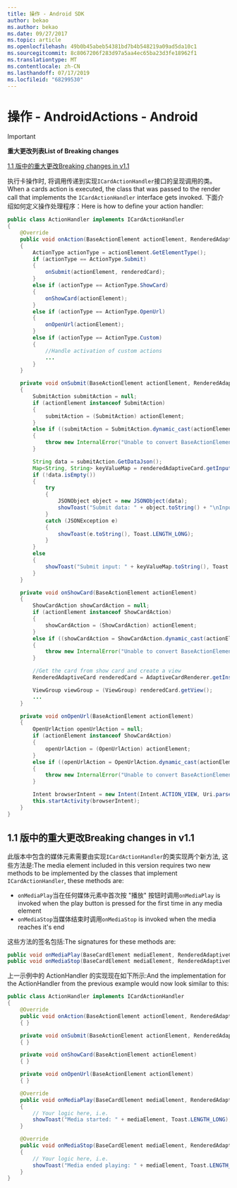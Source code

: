 ```yaml
---
title: 操作 - Android SDK
author: bekao
ms.author: bekao
ms.date: 09/27/2017
ms.topic: article
ms.openlocfilehash: 49b0b45abeb54381bd7b4b548219a09ad5da10c1
ms.sourcegitcommit: 8c8067206f283d97a5aa4ec65ba23d3fe18962f1
ms.translationtype: MT
ms.contentlocale: zh-CN
ms.lasthandoff: 07/17/2019
ms.locfileid: "68299530"
---
```

# <a name="actions---android"></a><span data-ttu-id="efda6-102">操作 - Android</span><span class="sxs-lookup"><span data-stu-id="efda6-102">Actions - Android</span></span>

> [!IMPORTANT]
> <span data-ttu-id="efda6-103">**重大更改列表**</span><span class="sxs-lookup"><span data-stu-id="efda6-103">**List of Breaking changes**</span></span>
> 
> [<span data-ttu-id="efda6-104">1.1 版中的重大更改</span><span class="sxs-lookup"><span data-stu-id="efda6-104">Breaking changes in v1.1</span></span>](#breaking-changes-in-v11)
> 

<span data-ttu-id="efda6-105">执行卡操作时, 将调用传递到实现```ICardActionHandler```接口的呈现调用的类。</span><span class="sxs-lookup"><span data-stu-id="efda6-105">When a cards action is executed, the class that was passed to the render call that implements the ```ICardActionHandler``` interface gets invoked.</span></span> <span data-ttu-id="efda6-106">下面介绍如何定义操作处理程序：</span><span class="sxs-lookup"><span data-stu-id="efda6-106">Here is how to define your action handler:</span></span>

```java
public class ActionHandler implements ICardActionHandler
{
    @Override
    public void onAction(BaseActionElement actionElement, RenderedAdaptiveCard renderedCard)
    {
        ActionType actionType = actionElement.GetElementType();
        if (actionType == ActionType.Submit)
        {
            onSubmit(actionElement, renderedCard);
        }
        else if (actionType == ActionType.ShowCard)
        {
            onShowCard(actionElement);
        }
        else if (actionType == ActionType.OpenUrl)
        {
            onOpenUrl(actionElement);
        }
        else if (actionType == ActionType.Custom)
        {
            //Handle activation of custom actions
            ...
        }
    }

    private void onSubmit(BaseActionElement actionElement, RenderedAdaptiveCard renderedAdaptiveCard)
    {
        SubmitAction submitAction = null;
        if (actionElement instanceof SubmitAction)
        {
            submitAction = (SubmitAction) actionElement;
        }
        else if ((submitAction = SubmitAction.dynamic_cast(actionElement)) == null)
        {
            throw new InternalError("Unable to convert BaseActionElement to ShowCardAction object model.");
        }

        String data = submitAction.GetDataJson();
        Map<String, String> keyValueMap = renderedAdaptiveCard.getInputs();
        if (!data.isEmpty())
        {
            try
            {
                JSONObject object = new JSONObject(data);
                showToast("Submit data: " + object.toString() + "\nInput: " + keyValueMap.toString(), Toast.LENGTH_LONG);
            }
            catch (JSONException e)
            {
                showToast(e.toString(), Toast.LENGTH_LONG);
            }
        }
        else
        {
            showToast("Submit input: " + keyValueMap.toString(), Toast.LENGTH_LONG);
        }
    }

    private void onShowCard(BaseActionElement actionElement)
    {
        ShowCardAction showCardAction = null;
        if (actionElement instanceof ShowCardAction)
        {
            showCardAction = (ShowCardAction) actionElement;
        }
        else if ((showCardAction = ShowCardAction.dynamic_cast(actionElement)) == null)
        {
            throw new InternalError("Unable to convert BaseActionElement to ShowCardAction object model.");
        }

        //Get the card from show card and create a view
        RenderedAdaptiveCard renderedCard = AdaptiveCardRenderer.getInstance().render(context, fragmentManager, showCardAction.GetCard(), cardActionHandler, hostConfig);

        ViewGroup viewGroup = (ViewGroup) renderedCard.getView();
        ...
    }

    private void onOpenUrl(BaseActionElement actionElement)
    {
        OpenUrlAction openUrlAction = null;
        if (actionElement instanceof ShowCardAction)
        {
            openUrlAction = (OpenUrlAction) actionElement;
        }
        else if ((openUrlAction = OpenUrlAction.dynamic_cast(actionElement)) == null)
        {
            throw new InternalError("Unable to convert BaseActionElement to ShowCardAction object model.");
        }

        Intent browserIntent = new Intent(Intent.ACTION_VIEW, Uri.parse(openUrlAction.GetUrl()));
        this.startActivity(browserIntent);
    }
}
```

## <a name="breaking-changes-in-v11"></a><span data-ttu-id="efda6-107">1\.1 版中的重大更改</span><span class="sxs-lookup"><span data-stu-id="efda6-107">Breaking changes in v1.1</span></span>

<span data-ttu-id="efda6-108">此版本中包含的媒体元素需要由实现```ICardActionHandler```的类实现两个新方法, 这些方法是:</span><span class="sxs-lookup"><span data-stu-id="efda6-108">The media element included in this version requires two new methods to be implemented by the classes that implement ```ICardActionHandler```, these methods are:</span></span>

* <span data-ttu-id="efda6-109">```onMediaPlay```当在任何媒体元素中首次按 "播放" 按钮时调用</span><span class="sxs-lookup"><span data-stu-id="efda6-109">```onMediaPlay``` is invoked when the play button is pressed for the first time in any media element</span></span>
* <span data-ttu-id="efda6-110">```onMediaStop```当媒体结束时调用</span><span class="sxs-lookup"><span data-stu-id="efda6-110">```onMediaStop``` is invoked when the media reaches it's end</span></span>

<span data-ttu-id="efda6-111">这些方法的签名包括:</span><span class="sxs-lookup"><span data-stu-id="efda6-111">The signatures for these methods are:</span></span>

```java
public void onMediaPlay(BaseCardElement mediaElement, RenderedAdaptiveCard renderedAdaptiveCard)
public void onMediaStop(BaseCardElement mediaElement, RenderedAdaptiveCard renderedAdaptiveCard)
```

<span data-ttu-id="efda6-112">上一示例中的 ActionHandler 的实现现在如下所示:</span><span class="sxs-lookup"><span data-stu-id="efda6-112">And the implementation for the ActionHandler from the previous example would now look similar to this:</span></span>

```java
public class ActionHandler implements ICardActionHandler
{
    @Override
    public void onAction(BaseActionElement actionElement, RenderedAdaptiveCard renderedCard)
    { }

    private void onSubmit(BaseActionElement actionElement, RenderedAdaptiveCard renderedAdaptiveCard) 
    { }

    private void onShowCard(BaseActionElement actionElement)
    { }

    private void onOpenUrl(BaseActionElement actionElement)
    { }

    @Override
    public void onMediaPlay(BaseCardElement mediaElement, RenderedAdaptiveCard renderedAdaptiveCard)
    {
        // Your logic here, i.e.
        showToast("Media started: " + mediaElement, Toast.LENGTH_LONG);
    }

    @Override
    public void onMediaStop(BaseCardElement mediaElement, RenderedAdaptiveCard renderedAdaptiveCard)
    {
        // Your logic here, i.e.
        showToast("Media ended playing: " + mediaElement, Toast.LENGTH_LONG);
    }
}
```
